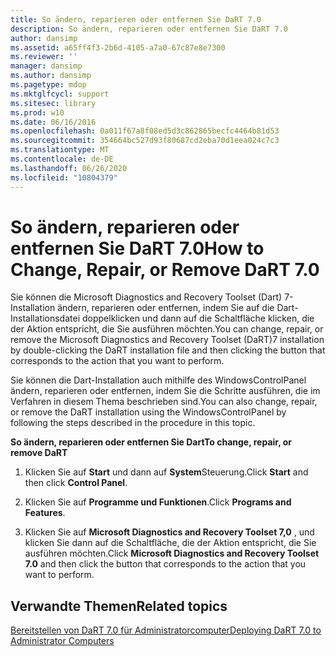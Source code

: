 ```yaml
---
title: So ändern, reparieren oder entfernen Sie DaRT 7.0
description: So ändern, reparieren oder entfernen Sie DaRT 7.0
author: dansimp
ms.assetid: a65ff4f3-2b6d-4105-a7a0-67c87e8e7300
ms.reviewer: ''
manager: dansimp
ms.author: dansimp
ms.pagetype: mdop
ms.mktglfcycl: support
ms.sitesec: library
ms.prod: w10
ms.date: 06/16/2016
ms.openlocfilehash: 0a011f67a8f08ed5d3c862865becfc4464b81d53
ms.sourcegitcommit: 354664bc527d93f80687cd2eba70d1eea024c7c3
ms.translationtype: MT
ms.contentlocale: de-DE
ms.lasthandoff: 06/26/2020
ms.locfileid: "10804379"
---
```

# <span data-ttu-id="f97d3-103">So ändern, reparieren oder entfernen Sie DaRT 7.0</span><span class="sxs-lookup"><span data-stu-id="f97d3-103">How to Change, Repair, or Remove DaRT 7.0</span></span>


<span data-ttu-id="f97d3-104">Sie können die Microsoft Diagnostics and Recovery Toolset (Dart) 7-Installation ändern, reparieren oder entfernen, indem Sie auf die Dart-Installationsdatei doppelklicken und dann auf die Schaltfläche klicken, die der Aktion entspricht, die Sie ausführen möchten.</span><span class="sxs-lookup"><span data-stu-id="f97d3-104">You can change, repair, or remove the Microsoft Diagnostics and Recovery Toolset (DaRT)7 installation by double-clicking the DaRT installation file and then clicking the button that corresponds to the action that you want to perform.</span></span>

<span data-ttu-id="f97d3-105">Sie können die Dart-Installation auch mithilfe des WindowsControlPanel ändern, reparieren oder entfernen, indem Sie die Schritte ausführen, die im Verfahren in diesem Thema beschrieben sind.</span><span class="sxs-lookup"><span data-stu-id="f97d3-105">You can also change, repair, or remove the DaRT installation using the WindowsControlPanel by following the steps described in the procedure in this topic.</span></span>

**<span data-ttu-id="f97d3-106">So ändern, reparieren oder entfernen Sie Dart</span><span class="sxs-lookup"><span data-stu-id="f97d3-106">To change, repair, or remove DaRT</span></span>**

1.  <span data-ttu-id="f97d3-107">Klicken Sie auf **Start** und dann auf **System**Steuerung.</span><span class="sxs-lookup"><span data-stu-id="f97d3-107">Click **Start** and then click **Control Panel**.</span></span>

2.  <span data-ttu-id="f97d3-108">Klicken Sie auf **Programme und Funktionen**.</span><span class="sxs-lookup"><span data-stu-id="f97d3-108">Click **Programs and Features**.</span></span>

3.  <span data-ttu-id="f97d3-109">Klicken Sie auf **Microsoft Diagnostics and Recovery Toolset 7,0** , und klicken Sie dann auf die Schaltfläche, die der Aktion entspricht, die Sie ausführen möchten.</span><span class="sxs-lookup"><span data-stu-id="f97d3-109">Click **Microsoft Diagnostics and Recovery Toolset 7.0** and then click the button that corresponds to the action that you want to perform.</span></span>

## <span data-ttu-id="f97d3-110">Verwandte Themen</span><span class="sxs-lookup"><span data-stu-id="f97d3-110">Related topics</span></span>


[<span data-ttu-id="f97d3-111">Bereitstellen von DaRT 7.0 für Administratorcomputer</span><span class="sxs-lookup"><span data-stu-id="f97d3-111">Deploying DaRT 7.0 to Administrator Computers</span></span>](deploying-dart-70-to-administrator-computers-dart-7.md)

 

 





